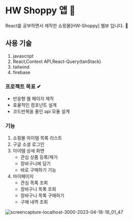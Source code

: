 # HW Shoppy 앱 👗

React를 공부하면서 제작한 쇼핑몰[HW-Shoppy] 웹뷰 입니다. 🙌

## 사용 기술 

1. javascript 
2. React,Context API,React-Query(tanStack)
4. tailwind
5. firebase 


### 프로젝트 목표 ✔

- 반응형 웹 페이지 제작 
- 효율적인 컴포넌트 설계 
- 코드반복을 줄인 api 모듈 설계

### 기능

1. 쇼핑몰 아이템 목록 리스트
2. 구글 소셜 로그인
3. 아이템 상세 화면 
    - 관심 상품 등록/제거 
    - 장바구니에 담기
    - 바로 구매하기 기능 
4. 마이페이지
    - 관심 목록 조회
    - 장바구니 목록 조회
    - 장바구니 목록 구매하기
    - 구매 내역 조회 


![screencapture-localhost-3000-2023-04-18-18_01_47](https://user-images.githubusercontent.com/50330312/232728403-ed40c468-3eb6-408e-99bc-2c77d6972f0f.png)

